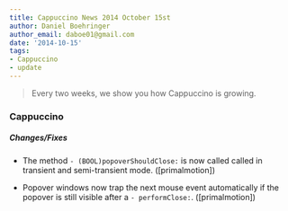```yaml
---
title: Cappuccino News 2014 October 15st
author: Daniel Boehringer
author_email: daboe01@gmail.com
date: '2014-10-15'
tags:
- Cappuccino
- update
---
```


> Every two weeks, we show you how Cappuccino is growing.

### Cappuccino


##### Changes/Fixes

- The method `- (BOOL)popoverShouldClose:` is now called called in transient and semi-transient mode. ([primalmotion])

- Popover windows now trap the next mouse event automatically if the popover is still visible after a `- performClose:`. ([primalmotion])

